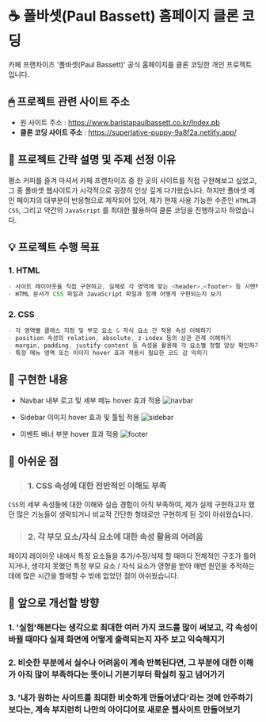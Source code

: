 <p></p>

# ☕️ 폴바셋(Paul Bassett) 홈페이지 클론 코딩

카페 프랜차이즈 '폴바셋(Paul Bassett)' 공식 홈페이지를 클론 코딩한 개인 프로젝트입니다.
  

## 🖱 프로젝트 관련 사이트 주소

<p align="center">

* 원 사이트 주소 : https://www.baristapaulbassett.co.kr/Index.pb
* **클론 코딩 사이트 주소** : https://superlative-puppy-9a8f2a.netlify.app/

</p>

## 📑 프로젝트 간략 설명 및 주제 선정 이유

평소 커피를 즐겨 마셔서 카페 프랜차이즈 중 한 곳의 사이트를 직접 구현해보고 싶었고, 그 중 폴바셋 웹사이트가 시각적으로 굉장히 인상 깊게 다가왔습니다. 하지만 폴바셋 메인 페이지의 대부분이 반응형으로 제작되어 있어, 제가 현재 사용 가능한 수준인 `HTML`과 `CSS`, 그리고 약간의 `JavaScript` 를 최대한 활용하여 클론 코딩을 진행하고자 하였습니다.

## 💡 프로젝트 수행 목표

### 1. HTML

```js
- 사이트 레이아웃을 직접 구현하고, 실제로 각 영역에 맞는 <header>,<footer> 등 시멘틱 태그 활용하기
- HTML 문서가 CSS 파일과 JavaScript 파일과 함께 어떻게 구현되는지 보기
```

### 2. CSS

```js
- 각 영역별 클래스 지정 및 부모 요소 & 자식 요소 간 적용 속성 이해하기
- position 속성의 relation, absolute, z-index 등의 상관 관계 이해하기
- margin, padding, justify-content 등 속성을 활용해 각 요소별 정렬 양상 확인하기
- 특정 메뉴 영역 또는 이미지 hover 효과 적용시 필요한 코드 감 익히기
```  

## 📑 구현한 내용

- Navbar 내부 로고 및 세부 메뉴 hover 효과 적용
![navbar](https://github.com/KDT1-FE/Y_FE_HTML_CSS/assets/137375435/0fcfb900-413b-493b-a6f7-7387f91cb0a6)

- Sidebar 이미지 hover 효과 및 툴팁 적용
![sidebar](https://github.com/KDT1-FE/Y_FE_HTML_CSS/assets/137375435/07adefbd-d375-48bb-bfef-1c81ed5434f2)

- 이벤트 배너 부분 hover 효과 적용
![footer](https://github.com/KDT1-FE/Y_FE_HTML_CSS/assets/137375435/e85857f7-c9d3-42e8-86ec-07ab3f6bf7b5)


## 🥈 아쉬운 점

  > ### 1. CSS 속성에 대한 전반적인 이해도 부족

`CSS`의 세부 속성들에 대한 이해와 실습 경험이 아직 부족하여, 제가 실제 구현하고자 했던 많은 기능들이 생략되거나 비교적 간단한 형태로만 구현하게 된 것이 아쉬웠습니다.
  
> ### 2. 각 부모 요소/자식 요소에 대한 속성 활용의 어려움
페이지 레이아웃 내에서 특정 요소들을 추가/수정/삭제 할 때마다 전체적인 구조가 틀어지거나, 생각지 못했던 특정 부모 요소 / 자식 요소가 영향을 받아 매번 원인을 추적하는 데에 많은 시간을 할애할 수 밖에 없었던 점이 아쉬웠습니다. 
  

## 📢 앞으로 개선할 방향

 

### 1. '실험'해본다는 생각으로 최대한 여러 가지 코드를 많이 써보고, 각 속성이 바뀔 때마다 실제 화면에 어떻게 출력되는지 자주 보고 익숙해지기


### 2. 비슷한 부분에서 실수나 어려움이 계속 반복된다면, 그 부분에 대한 이해가 아직 많이 부족하다는 뜻이니 기본기부터 확실히 짚고 넘어가기
  

### 3. '내가 원하는 사이트를 최대한 비슷하게 만들어냈다'라는 것에 안주하기보다는, 계속 부지런히 나만의 아이디어로 새로운 웹사이트 만들어보기